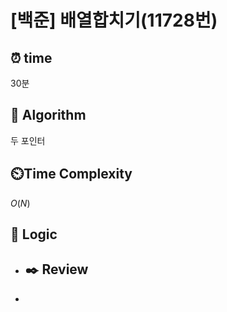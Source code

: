 # [백준]  배열합치기(11728번)

## ⏰  **time**

30분

## :pushpin: **Algorithm**

두 포인터

## ⏲️**Time Complexity**

$O(N)$

## :round_pushpin: **Logic**

- ## :black_nib: **Review**

- 

